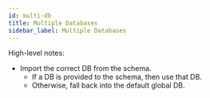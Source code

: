```yaml
---
id: multi-db
title: Multiple Databases
sidebar_label: Multiple Databases
---
```


High-level notes:

- Import the correct DB from the schema.
  - If a DB is provided to the schema, then use that DB.
  - Otherwise, fall back into the default global DB.
